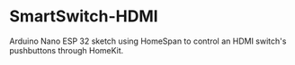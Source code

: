 # SmartSwitch-HDMI
Arduino Nano ESP 32 sketch using HomeSpan to control an HDMI switch's pushbuttons through HomeKit.
